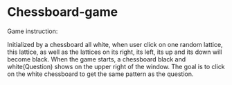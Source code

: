 # Chessboard-game

Game instruction:

  Initialized by a chessboard all white, when user click on one random lattice, this lattice, as well as the lattices on its right, its left, its up and its    down will become black. 
  When the game starts, a chessboard black and white(Question) shows on the upper right of the window. The goal is to click on the white chessboard to get the same pattern as the question.
